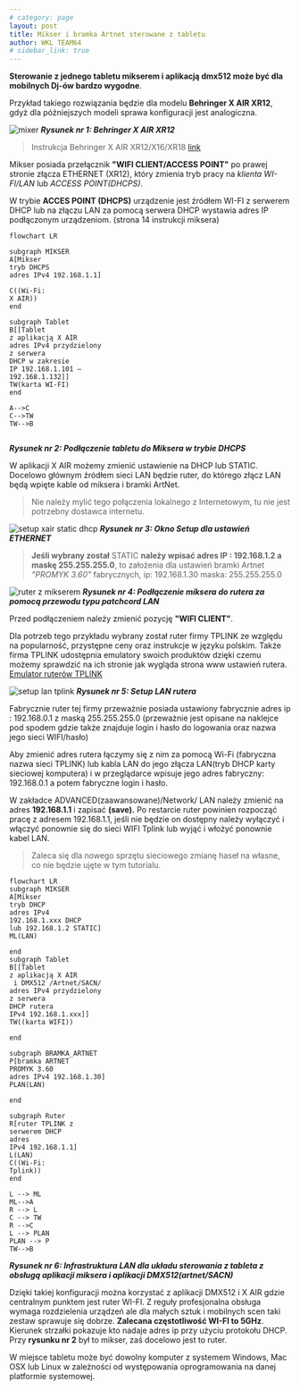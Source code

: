 ```yaml
---
# category: page
layout: post
title: Mikser i bramka Artnet sterowane z tabletu
author: WKL TEAM64
# sidebar_link: true
---
```


<!-- # Mikser i bramka Artnet sterowane z jednego tabletu -->

 **Sterowanie z jednego tabletu mikserem i aplikacją dmx512 może być dla mobilnych Dj-ów bardzo wygodne**. 

Przykład takiego rozwiązania będzie dla modelu **Behringer X AIR XR12**, gdyż dla późniejszych modeli sprawa konfiguracji jest analogiczna.

![mixer](https://wklteam64.github.io/img/i-behringer-x-air-xr12.webp)
***Rysunek nr 1: Behringer X AIR XR12***

 >  Instrukcja Behringer X AIR XR12/X16/XR18 [link](https://www.instrukcjaobslugipdf.pl/behringer/x-air-xr12/instrukcja) 

 Mikser posiada przełącznik **"WIFI CLIENT/ACCESS POINT"** po prawej stronie złącza ETHERNET (XR12), który zmienia tryb pracy na *klienta WI-FI/LAN* lub *ACCESS POINT(DHCPS)*. 

 W trybie **ACCES POINT (DHCPS)** urządzenie jest źródłem WI-FI z serwerem DHCP lub na złączu LAN za pomocą serwera DHCP wystawia adres IP podłączonym urządzeniom. (strona 14 instrukcji miksera)

```mermaid
flowchart LR 

subgraph MIKSER
A[Mikser 
tryb DHCPS
adres IPv4 192.168.1.1]

C((Wi-Fi: 
X AIR))
end

subgraph Tablet
B[[Tablet
z aplikacją X AIR
adres IPv4 przydzielony 
z serwera 
DHCP w zakresie 
IP 192.168.1.101 – 
192.168.1.132]]
TW(karta WI-FI)
end

A-->C
C-->TW
TW-->B


```

***Rysunek nr 2: Podłączenie tabletu  do Miksera w trybie DHCPS***

W aplikacji X AIR możemy zmienić ustawienie na DHCP lub STATIC. Docelowo głównym źródłem sieci LAN będzie ruter, do którego złącz LAN będą wpięte kable od miksera i bramki ArtNet. 

> Nie należy mylić tego połączenia lokalnego z Internetowym, tu nie jest potrzebny dostawca internetu.


![setup xair static dhcp](https://wklteam64.github.io/img/mixStaticDhcpXairSetup.webp)
***Rysunek nr 3: Okno Setup dla ustawień ETHERNET***

> **Jeśli wybrany został** STATIC **należy wpisać adres IP : 192.168.1.2 a maskę 255.255.255.0**, to założenia dla ustawień bramki Artnet *"PROMYK 3.60"* fabrycznych, ip: 192.168.1.30 maska: 255.255.255.0 

![ruter z mikserem](https://wklteam64.github.io/img/mixEth.webp)
***Rysunek nr 4: Podłączenie miksera do rutera za pomocą przewodu typu patchcord LAN***

Przed podłączeniem należy zmienić pozycję **"WIFI CLIENT"**. 

Dla potrzeb tego przykładu wybrany został ruter firmy TPLINK ze względu na popularność, przystępne ceny oraz instrukcje w języku polskim. Także firma TPLINK udostępnia emulatory swoich produktów dzięki czemu możemy sprawdzić na ich stronie jak wygląda strona www ustawień rutera. [Emulator ruterów TPLINK](https://www.tp-link.com/pl/support/emulator/)

![setup lan tplink](https://wklteam64.github.io/img/tplinkSetupLan.webp)
***Rysunek nr 5: Setup LAN rutera***

Fabrycznie ruter tej firmy przeważnie posiada ustawiony fabrycznie adres ip : 192.168.0.1 z maską 255.255.255.0 (przeważnie jest opisane na naklejce pod spodem gdzie także znajduje login i hasło do logowania oraz nazwa jego sieci WIFI/hasło)

Aby zmienić adres rutera łączymy się z nim za pomocą Wi-Fi (fabryczna nazwa sieci TPLINK) lub kabla LAN do jego złącza LAN(tryb DHCP karty sieciowej komputera) i w przeglądarce wpisuje jego adres fabryczny: 192.168.0.1 a potem fabryczne login i hasło.

W zakładce ADVANCED(zaawansowane)/Network/ LAN należy zmienić na adres **192.168.1.1** i zapisać **(save).**
Po restarcie ruter powinien rozpocząć pracę z adresem 192.168.1.1, jeśli nie będzie on dostępny należy wyłączyć i włączyć ponownie się do sieci WIFI Tplink lub wyjąć i włożyć ponownie kabel LAN.

> Zaleca się dla nowego sprzętu sieciowego zmianę haseł na własne, co nie będzie ujęte w tym tutorialu.

```mermaid
flowchart LR
subgraph MIKSER
A[Mikser 
tryb DHCP
adres IPv4 
192.168.1.xxx DHCP
lub 192.168.1.2 STATIC]
ML(LAN)

end
subgraph Tablet
B[[Tablet
z aplikacją X AIR
 i DMX512 /Artnet/SACN/
adres IPv4 przydzielony 
z serwera 
DHCP rutera
IPv4 192.168.1.xxx]]
TW((karta WIFI))

end

subgraph BRAMKA_ARTNET 
P[bramka ARTNET 
PROMYK 3.60
adres IPv4 192.168.1.30]
PLAN(LAN)

end

subgraph Ruter
R[ruter TPLINK z 
serwerem DHCP
adres
IPv4 192.168.1.1]
L(LAN)
C((Wi-Fi: 
Tplink))
end

L --> ML
ML-->A
R --> L
C --> TW
R -->C
L --> PLAN
PLAN --> P
TW-->B

```

***Rysunek nr 6: Infrastruktura LAN dla układu sterowania z tableta z obsługą aplikacji miksera i aplikacji DMX512(artnet/SACN)***

Dzięki takiej konfiguracji można korzystać z aplikacji DMX512 i X AIR gdzie centralnym punktem jest ruter WI-FI. Z reguły profesjonalna obsługa wymaga rozdzielenia urządzeń ale dla małych sztuk i mobilnych scen taki zestaw sprawuje się dobrze. **Zalecana częstotliwość WI-FI to 5GHz**.
Kierunek strzałki pokazuje kto nadaje adres ip przy użyciu protokołu DHCP. Przy **rysunku nr 2** był to mikser, zaś docelowo jest to ruter. 

W miejsce tabletu może być dowolny komputer z systemem Windows, Mac OSX lub Linux w zależności od występowania oprogramowania na danej platformie systemowej.












